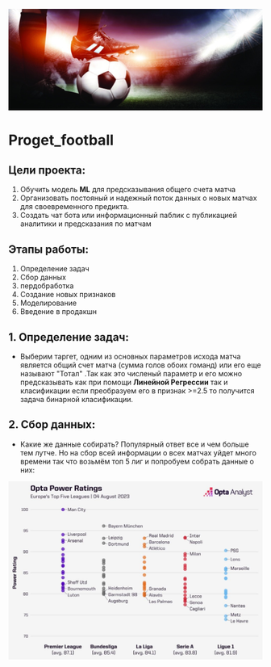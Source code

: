 ![header](https://github.com/stas-as/Proget_football/blob/master/assets/UK49ux8wKpc.jpg)
# Proget_football
## Цели проекта:
1. Обучить модель **ML** для предсказывания общего счета матча 
2. Организовать постояный и надежный поток данных о новых матчах для своевременного предикта.
3. Создать чат бота или информационный паблик с публикацией аналитики и предсказания по матчам


## Этапы работы:
1. Определение задач
2. Сбор данных 
3. пердобработка
4. Создание новых признаков
5. Моделирование
6. Введение в продакшн


## 1. Определение задач:
- Выберим таргет, одним из основных параметров исхода матча является общий счет матча (сумма голов обоих гоманд) или его еще называют "Тотал" .Так как это численый параметр и его можно предсказывать как при помощи **Линейной Регрессии** так и класификации если преобразуем его в признак >=2.5 то получится задача бинарной класификации.

## 2. Сбор данных:
- Какие же данные собирать? Популярный ответ все и чем больше тем лутче. 
Но на сбор всей информации о всех матчах уйдет много времени так что возьмём топ 5 лиг и попробуем собрать данные о них:

![ligi](https://github.com/stas-as/Proget_football/blob/master/assets/european-league-rankings-1024x717.jpg)